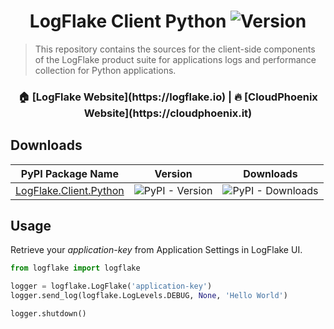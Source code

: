 <h1 align="center">LogFlake Client Python <img alt="Version" src="https://img.shields.io/badge/version-1.0.0-blue.svg?cacheSeconds=2592000" /></h1>

> This repository contains the sources for the client-side components of the LogFlake product suite for applications logs and performance collection for Python applications.

<h3 align="center">🏠 [LogFlake Website](https://logflake.io) |  🔥 [CloudPhoenix Website](https://cloudphoenix.it)</h3>

## Downloads

|                         PyPI Package Name                          |                                   Version                                   |                          Downloads                           |
|:------------------------------------------------------------------:|:---------------------------------------------------------------------------:|:------------------------------------------------------------:|
| [LogFlake.Client.Python](https://pypi.org/project/logflake/1.0.0/) |          ![PyPI - Version](https://img.shields.io/pypi/v/logflake)          | ![PyPI - Downloads](https://img.shields.io/pypi/dm/logflake) |

## Usage

Retrieve your _application-key_ from Application Settings in LogFlake UI.

```python
from logflake import logflake

logger = logflake.LogFlake('application-key')
logger.send_log(logflake.LogLevels.DEBUG, None, 'Hello World')

logger.shutdown()
```
